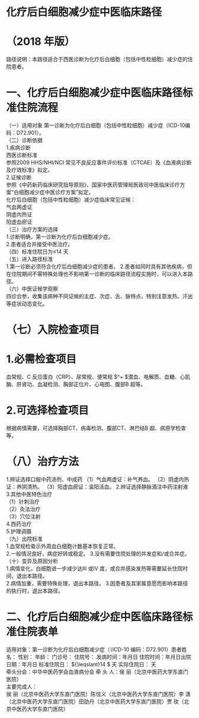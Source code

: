 # 化疗后白细胞减少症中医临床路径  
# （2018 年版）  
路径说明：本路径适合于西医诊断为化疗后白细胞（包括中性粒细胞）减少症的住院患者。  
# 一、化疗后白细胞减少症中医临床路径标准住院流程  
（一）适用对象 第一诊断为化疗后白细胞（包括中性粒细胞）减少症（ICD-10编码：D72.901）。  
（二）诊断依据  
1.疾病诊断  
西医诊断标准  
参照2009 HHS/NHI/NCI 常见不良反应事件评价标准（CTCAE）及《血液病诊断及疗效标准》拟定。  
2.证候诊断  
参照《中药新药临床研究指导原则》、国家中医药管理局医政司中医临床诊疗方案“白细胞减少症中医诊疗方案”拟定。  
化疗后白细胞（包括中性粒细胞）减少症临床常见证候：  
气血两虚证  
阴虚内热证  
阳虚血瘀证  
（三）治疗方案的选择  
1.诊断明确，第一诊断为化疗后白细胞减少症。  
2.患者适合并接受中医治疗。  
（四）标准住院日为≤14 天  
（五）进入路径标准  
1.第一诊断必须符合化疗后白细胞减少症的患者。 2.患者如同时具有其他疾病，但在住院期间不需特殊处理也不影响第一诊断的临床路径流程实施时，可以进入本路径。  
（六）中医证候学观察  
四诊合参，收集该病种不同证候的主症、次症、舌、脉特点，特别注意发热、汗出等症状动态变化。  
# （七）入院检查项目  
# 1.必需检查项目  
血常规、C 反应蛋白（CRP）、尿常规、便常规 $^+ $潜血、电解质、血糖、心肌酶、肝肾功、血凝检测、胸部正位片、心电图、腹部B 超等。  
# 2.可选择检查项目  
根据病情需要，可选择胸部CT、病毒检测、腹部CT、淋巴结B 超、病原学检查等。  
# （八）治疗方法  
1.辨证选择口服中药汤剂、中成药 （1）气血两虚证：补气养血。 （2）阴虚内热证：养阴清热。 （3）阳虚血瘀证：温阳活血。  2.辨证选择静脉滴注中药注射液  
3.其他中医特色治疗  
（1）针刺治疗  
（2）灸法治疗  
（3）穴位注射  
4.西药治疗  
5.护理调摄  
（九）出院标准  
1.血常规检查示外周血白细胞计数基本恢复正常。  
2.一般情况良好，病症好转或稳定。  3.没有需要住院处理的并发症和/或合并症。  
（十）变异及原因分析  
1.病情变化，白细胞进一步减少达III 或IV 度，或合并感染发热等需要延长住院时间，退出本路径。  
2.病情加重，需要特殊处理，退出本路径。 3.因患者及其家属意愿而影响本路径的执行时，退出本路径。  
# 二、化疗后白细胞减少症中医临床路径标准住院表单  
适用对象：第一诊断为化疗后白细胞减少症（（ICD-10 编码：D72.901）患者姓名：  性别：  年龄：  门诊号：  住院号： 发病时间：年月日  住院时间：年月日出院日期：年月日 标准住院日： ${\leqslant}14 $ 天                 实际住院日： 天  
牵头分会：中华中医药学会血液病分会 牵 头 人：侯  丽（北京中医药大学东直门医院）  
主要完成人：  
侯  丽（北京中医药大学东直门医院）陈信义（北京中医药大学东直门医院）李  潇（北京中医药大学东直门医院）田劭丹（北京中医药大学东直门医院）贾  玫（北京中医药大学东直门医院）  